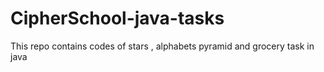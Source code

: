 # CipherSchool-java-tasks
This repo contains codes of stars , alphabets pyramid and grocery task in java
